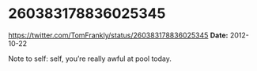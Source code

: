 # 260383178836025345
https://twitter.com/TomFrankly/status/260383178836025345
**Date:** 2012-10-22

Note to self: self, you’re really awful at pool today.
